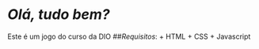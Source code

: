 ***Olá, tudo bem?***
===========================================

Este é um jogo do curso da DIO
    ##_Requisitos_:
        + HTML
        + CSS
        + Javascript
